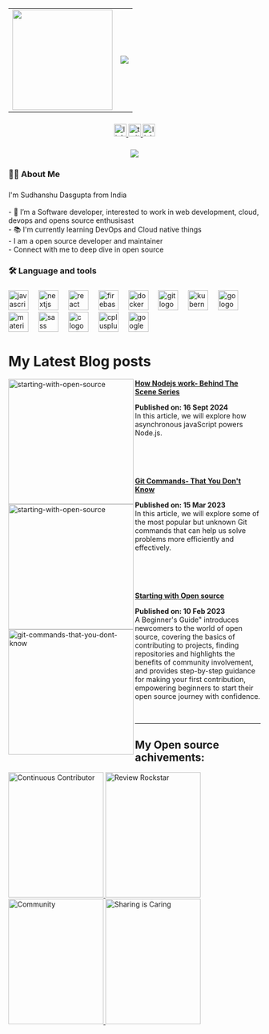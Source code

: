 <table>
  <tr>
    <td>
      <img src="https://github.com/user-attachments/assets/0750eb04-028f-4ccd-9ffd-bd7a221b206c" width="200px"/>
    </td>
    <td>
      <a href="https://git.io/typing-svg">
        <img src="https://readme-typing-svg.herokuapp.com?font=edo&size=30&duration=5000&color=00f7ff&background=EB00FF00&center=true&vCenter=true&width=600&lines=+Hi,+👋+I'm+Sudhanshu+Dasgupta;Fullstack+Developer⚡;I+talk+about+Open+Source🥑;CNCF+Maintainer⛑️;Cloud+Computing☁️;Exploring+DevOps💥" />
      </a>
    </td>
  </tr>
</table>

###

<div align="center">
  <a href="https://www.linkedin.com/in/sudhanshu-dasgupta/" target="_blank">
    <img src="https://img.shields.io/static/v1?message=LinkedIn&logo=linkedin&label=&color=0077B5&logoColor=white&labelColor=&style=for-the-badge" height="25" alt="linkedin logo"  />
  </a>
  <a href="https://twitter.com/SudhanshuDasgu3" target="_blank">
    <img src="https://img.shields.io/static/v1?message=Twitter&logo=twitter&label=&color=1DA1F2&logoColor=white&labelColor=&style=for-the-badge" height="25" alt="twitter logo"  />
  </a>
  <a href="https://linktr.ee/sudhanshut" target="_blank">
    <img src="https://img.shields.io/static/v1?message=Linktree&logo=linktree&label=&color=1de9b6&logoColor=white&labelColor=&style=for-the-badge" height="25" alt="linktree logo"  />
  </a>
</div>

###

<div align="center">
  <img src="https://visitor-badge.laobi.icu/badge?page_id=sudhanshutech.sudhanshutech&"  />
</div>

###


###

<h3 align="left">👩‍💻  About Me</h3>

###

<p align="left">I'm Sudhanshu Dasgupta from India<br><br>- 🔭 I’m a Software developer, interested to work in web development, cloud, devops and opens source enthusisast<br>- 📚 I'm currently learning DevOps and Cloud native things<br>- I am a open source developer and maintainer<br>- Connect with me to deep dive in open source</p>

###

<h3 align="left">🛠 Language and tools</h3>

###

<div align="left">
  <img src="https://cdn.jsdelivr.net/gh/devicons/devicon/icons/javascript/javascript-original.svg" height="40" alt="javascript logo"  />
  <img width="12" />
  <img src="https://skillicons.dev/icons?i=nextjs" height="40" alt="nextjs logo"  />
  <img width="12" />
  <img src="https://cdn.simpleicons.org/react/61DAFB" height="40" alt="react logo"  />
  <img width="12" />
  <img src="https://cdn.jsdelivr.net/gh/devicons/devicon/icons/firebase/firebase-plain-wordmark.svg" height="40" alt="firebase logo"  />
  <img width="12" />
  <img src="https://cdn.jsdelivr.net/gh/devicons/devicon/icons/docker/docker-plain-wordmark.svg" height="40" alt="docker logo"  />
  <img width="12" />
  <img src="https://cdn.simpleicons.org/git/F05032" height="40" alt="git logo"  />
  <img width="12" />
  <img src="https://cdn.jsdelivr.net/gh/devicons/devicon/icons/kubernetes/kubernetes-plain.svg" height="40" alt="kubernetes logo"  />
  <img width="12" />
  <img src="https://cdn.jsdelivr.net/gh/devicons/devicon/icons/go/go-original-wordmark.svg" height="40" alt="go logo"  />
  <img width="12" />
  <img src="https://cdn.simpleicons.org/mui/007FFF" height="40" alt="materialui logo"  />
  <img width="12" />
  <img src="https://cdn.simpleicons.org/sass/CC6699" height="40" alt="sass logo"  />
  <img width="12" />
  <img src="https://cdn.jsdelivr.net/gh/devicons/devicon/icons/c/c-original.svg" height="40" alt="c logo"  />
  <img width="12" />
  <img src="https://cdn.jsdelivr.net/gh/devicons/devicon/icons/cplusplus/cplusplus-original.svg" height="40" alt="cplusplus logo"  />
  <img width="12" />
  <img src="https://cdn.jsdelivr.net/gh/devicons/devicon/icons/googlecloud/googlecloud-original.svg" height="40" alt="googlecloud logo"  />
</div>

# My Latest Blog posts
<p align="left">
  
  <a href="https://sudhanshutech.hashnode.dev/1-how-nodejs-works-behind-the-scene-series" title="how-nodejs-works-behind-the-scene-series"><img src="https://github.com/user-attachments/assets/05674082-d67e-428b-b178-5d7f9e8b8815" alt="starting-with-open-source" width="250px" align="left" /></a>
 <a href="https://sudhanshutech.hashnode.dev/1-how-nodejs-works-behind-the-scene-series" title="how-nodejs-works-behind-the-scene-series"><strong>How Nodejs work- Behind The Scene Series</strong></a>
<div><strong>Published on: 16 Sept 2024</strong>
<br/>In this article, we will explore how asynchronous javaScript powers Node.js. </p> <br/>
  
  <br/>
  <br/>
  
   <a href="https://sudhanshutech.hashnode.dev/git-commands-that-you-dont-know" title="git-commands-that-you-dont-know"><img src="https://github.com/user-attachments/assets/ebc1000f-0654-439a-8bef-8252f4e6fa24" alt="starting-with-open-source" width="250px" align="left" /></a>
 <a href="https://sudhanshutech.hashnode.dev/git-commands-that-you-dont-know" title="git-commands-that-you-dont-know"><strong>Git Commands- That You Don't Know</strong></a>
<div><strong>Published on: 15 Mar 2023</strong>
<br/>In this article, we will explore some of the most popular but unknown Git commands that can help us solve problems more efficiently and effectively. </p> <br/>

  <br/>
  <br/>

<p align="left">
<a href="https://sudhanshutech.hashnode.dev/starting-with-open-source" title="starting-with-open-source"><img src="https://github.com/user-attachments/assets/b6834321-a09a-4349-8bd1-9f4a410c6fe0" alt="git-commands-that-you-dont-know" width="250px" align="left" /></a>
 <a href="https://sudhanshutech.hashnode.dev/starting-with-open-source" title="starting-with-open-source"><strong>Starting with Open source</strong></a>
<div><strong>Published on: 10 Feb 2023</strong>
<br/> A Beginner's Guide" introduces newcomers to the world of open source, covering the basics of contributing to projects, finding repositories and  highlights the benefits of community involvement, and provides step-by-step guidance for making your first contribution, empowering beginners to start their open source journey with confidence. </p> <br/>

<hr/>

## My Open source achivements:

 <a href= "https://meshery.layer5.io/user/9cb4bfce-ad8f-4a8e-8647-bb138fa07e7f?tab=badges&badge=continuous-contributor" >
    <img width="190px" height="250px" src = "https://badges.layer5.io/assets/badges/continuous-contributor/continuous-contributor.png" alt = "Continuous Contributor" />
  </a >
   <a href= "https://meshery.layer5.io/user/9cb4bfce-ad8f-4a8e-8647-bb138fa07e7f?tab=badges&badge=review-rockstar" >
    <img width="190px" height="250px" src = "https://badges.layer5.io/assets/badges/review-rockstar/review-rockstar.png" alt = "Review Rockstar" />
  </a >
   <a href= "https://meshery.layer5.io/user/9cb4bfce-ad8f-4a8e-8647-bb138fa07e7f?tab=badges&badge=community" >
    <img width="190px" height="250px" src = "https://badges.layer5.io/assets/badges/community/community.png" alt = "Community" />
  </a >
   <a href= "https://meshery.layer5.io/user/9cb4bfce-ad8f-4a8e-8647-bb138fa07e7f?tab=badges&badge=first-share" >
    <img width="190px" height="250px" src = "https://badges.layer5.io/assets/badges/first-share/first-share.png" alt = "Sharing is Caring" />
  </a >
 
 
###

###
